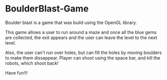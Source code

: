 # BoulderBlast-Game

Boulder blast is a game that was build using the OpenGL library.

This game allows a user to run around a maze and once all the blue gems are collected, the exit appears and the user can leave the level 
to the next level.

Also, the user can't run over holes, but can fill the holes by moving boulders to make them dissappear.
Player can shoot using the space bar, and kill the robots, which shoot back!

Have fun!!!
